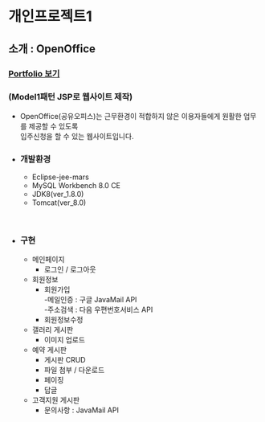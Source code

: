 # 개인프로젝트1

## 소개 : OpenOffice 
### <a href="https://github.com/singhasla/ITwill_myProject/blob/master/Portfolio1.pdf">Portfolio 보기</a>
### (Model1패턴 JSP로 웹사이트 제작)
   - OpenOffice(공유오피스)는 근무환경이 적합하지 않은 이용자들에게 원활한 업무를 제공할 수 있도록<br>
   입주신청을 할 수 있는 웹사이트입니다.
   
   - ### 개발환경
      + Eclipse-jee-mars
      + MySQL Workbench 8.0 CE
      + JDK8(ver_1.8.0)
      + Tomcat(ver_8.0)
<Br>
   
   - ### 구현
      + 메인페이지
         * 로그인 / 로그아웃
      + 회원정보
         * 회원가입<Br>
            -메일인증 : 구글 JavaMail API<Br>
            -주소검색 : 다음 우편번호서비스 API<Br>
         * 회원정보수정
      + 갤러리 게시판
         * 이미지 업로드
      + 예약 게시판
         * 게시판 CRUD
         * 파일 첨부 / 다운로드
         * 페이징
         * 답글
      + 고객지원 게시판
         * 문의사항 : JavaMail API
